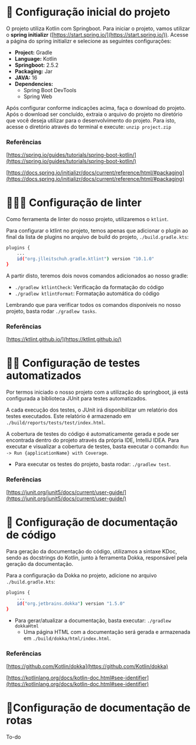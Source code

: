 # 📁 Configuração inicial do projeto

O projeto utiliza Kotlin com Springboot. Para iniciar o projeto, vamos utilizar o **spring initializr** ([https://start.spring.io/](https://start.spring.io/)). Acesse a página do spring initializr e selecione as seguintes configurações:

- **Project:** Gradle
- **Language:** Kotlin
- **Springboot:** 2.5.2
- **Packaging:** Jar
- **JAVA:** 16
- **Dependencies:**
    - Spring Boot DevTools
    - Spring Web

Após configurar conforme indicações acima, faça o download do projeto. Após o download ser concluído, extraia o arquivo do projeto no diretório que você deseja utilizar para o desenvolvimento do projeto. Para isto, acesse o diretório através do terminal e execute: `unzip project.zip`

### Referências

[https://spring.io/guides/tutorials/spring-boot-kotlin/](https://spring.io/guides/tutorials/spring-boot-kotlin/)

[https://docs.spring.io/initializr/docs/current/reference/html/#packaging](https://docs.spring.io/initializr/docs/current/reference/html/#packaging)

# 👨🏻‍🏫 Configuração de linter

Como ferramenta de linter do nosso projeto, utilizaremos o `ktlint`.

Para configurar o ktlint no projeto, temos apenas que adicionar o plugin ao final da lista de plugins no arquivo de build do projeto, `./build.gradle.kts`:

```bash
plugins {
    ...
    id("org.jlleitschuh.gradle.ktlint") version "10.1.0"
}
```

A partir disto, teremos dois novos comandos adicionados ao nosso gradle:

- `./gradlew ktlintCheck`: Verificação da formatação do código
- `./gradlew ktlintFormat`: Formatação automática do código

Lembrando que para verificar todos os comandos disponíveis no nosso projeto, basta rodar `./gradlew tasks`.

### Referências

[https://ktlint.github.io/](https://ktlint.github.io/)

# ✍🏻 Configuração de testes automatizados

Por termos iniciado o nosso projeto com a utilização do springboot, já está configurada a biblioteca JUnit para testes automatizados.

A cada execução dos testes, o JUnit irá disponibilizar um relatório dos testes executados. Este relatório é armazenado em `./build/reports/tests/test/index.html`.

A cobertura de testes do código é automaticamente gerada e pode ser encontrada dentro do projeto através da própria IDE, IntelliJ IDEA. Para executar e visualizar a cobertura de testes, basta executar o comando: `Run -> Run {applicationName} with Coverage`.

- Para executar os testes do projeto, basta rodar: `./gradlew test`.

### Referências

[https://junit.org/junit5/docs/current/user-guide/](https://junit.org/junit5/docs/current/user-guide/)

# 📜 Configuração de documentação de código

Para geração da documentação do código, utilizamos a sintaxe KDoc, sendo as docstrings do Kotlin, junto à ferramenta Dokka, responsável pela geração da documentação.

Para a configuração da Dokka no projeto, adicione no arquivo `./build.gradle.kts`:

```bash
plugins {
    ...
    id("org.jetbrains.dokka") version "1.5.0"
}
```

- Para gerar/atualizar a documentação, basta executar: `./gradlew dokkaHtml`
    - Uma página HTML com a documentação será gerada e armazenada em `./build/dokka/html/index.html`.

### Referências

[https://github.com/Kotlin/dokka](https://github.com/Kotlin/dokka)

[https://kotlinlang.org/docs/kotlin-doc.html#see-identifier](https://kotlinlang.org/docs/kotlin-doc.html#see-identifier)

# 📍Configuração de documentação de rotas

To-do